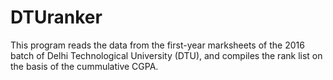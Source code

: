 # DTUranker
This program reads the data from the first-year marksheets of the 2016 batch of Delhi Technological University (DTU), and compiles the rank list on the basis of the cummulative CGPA.

